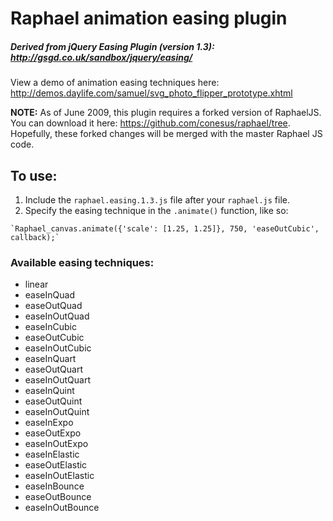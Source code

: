 # Raphael animation easing plugin

##### Derived from jQuery Easing Plugin (version 1.3): <http://gsgd.co.uk/sandbox/jquery/easing/>

View a demo of animation easing techniques here: <http://demos.daylife.com/samuel/svg_photo_flipper_prototype.xhtml>

**NOTE:** As of June 2009, this plugin requires a forked version of RaphaelJS. You can download it here: <https://github.com/conesus/raphael/tree>. Hopefully, these forked changes will be merged with the master Raphael JS code.

## To use:

 1.  Include the `raphael.easing.1.3.js` file after your `raphael.js` file.
 2.  Specify the easing technique in the `.animate()` function, like so:

    `Raphael_canvas.animate({'scale': [1.25, 1.25]}, 750, 'easeOutCubic', callback);`

### Available easing techniques:

 -  linear
 -  easeInQuad
 -  easeOutQuad
 -  easeInOutQuad
 -  easeInCubic
 -  easeOutCubic
 -  easeInOutCubic
 -  easeInQuart
 -  easeOutQuart
 -  easeInOutQuart
 -  easeInQuint
 -  easeOutQuint
 -  easeInOutQuint
 -  easeInExpo
 -  easeOutExpo
 -  easeInOutExpo
 -  easeInElastic
 -  easeOutElastic
 -  easeInOutElastic
 -  easeInBounce
 -  easeOutBounce
 -  easeInOutBounce
